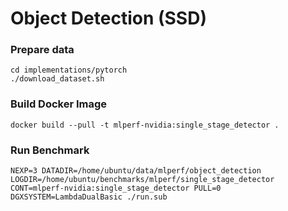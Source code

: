 # Object Detection (SSD)

### Prepare data

```
cd implementations/pytorch
./download_dataset.sh
```

### Build Docker Image

```
docker build --pull -t mlperf-nvidia:single_stage_detector .
```


### Run Benchmark

```
NEXP=3 DATADIR=/home/ubuntu/data/mlperf/object_detection LOGDIR=/home/ubuntu/benchmarks/mlperf/single_stage_detector CONT=mlperf-nvidia:single_stage_detector PULL=0 DGXSYSTEM=LambdaDualBasic ./run.sub
```
